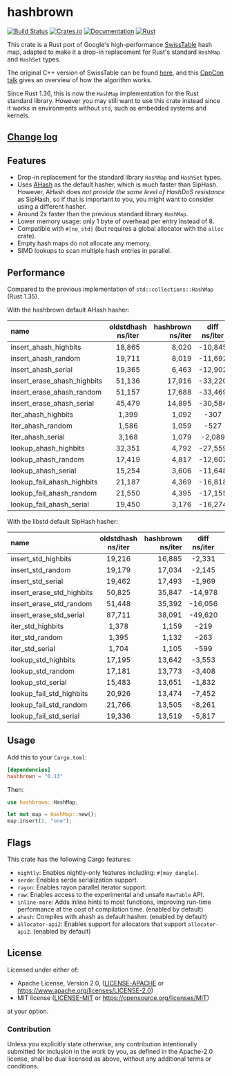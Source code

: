 hashbrown
=========

[![Build Status](https://github.com/rust-lang/hashbrown/actions/workflows/rust.yml/badge.svg)](https://github.com/rust-lang/hashbrown/actions)
[![Crates.io](https://img.shields.io/crates/v/hashbrown.svg)](https://crates.io/crates/hashbrown)
[![Documentation](https://docs.rs/hashbrown/badge.svg)](https://docs.rs/hashbrown)
[![Rust](https://img.shields.io/badge/rust-1.64.0%2B-blue.svg?maxAge=3600)](https://github.com/rust-lang/hashbrown)

This crate is a Rust port of Google's high-performance [SwissTable] hash
map, adapted to make it a drop-in replacement for Rust's standard `HashMap`
and `HashSet` types.

The original C++ version of SwissTable can be found [here], and this
[CppCon talk] gives an overview of how the algorithm works.

Since Rust 1.36, this is now the `HashMap` implementation for the Rust standard
library. However you may still want to use this crate instead since it works
in environments without `std`, such as embedded systems and kernels.

[SwissTable]: https://abseil.io/blog/20180927-swisstables
[here]: https://github.com/abseil/abseil-cpp/blob/master/absl/container/internal/raw_hash_set.h
[CppCon talk]: https://www.youtube.com/watch?v=ncHmEUmJZf4

## [Change log](CHANGELOG.md)

## Features

- Drop-in replacement for the standard library `HashMap` and `HashSet` types.
- Uses [AHash](https://github.com/tkaitchuck/aHash) as the default hasher, which is much faster than SipHash.
  However, AHash does *not provide the same level of HashDoS resistance* as SipHash, so if that is important to you, you might want to consider using a different hasher.
- Around 2x faster than the previous standard library `HashMap`.
- Lower memory usage: only 1 byte of overhead per entry instead of 8.
- Compatible with `#[no_std]` (but requires a global allocator with the `alloc` crate).
- Empty hash maps do not allocate any memory.
- SIMD lookups to scan multiple hash entries in parallel.

## Performance

Compared to the previous implementation of `std::collections::HashMap` (Rust 1.35).

With the hashbrown default AHash hasher:

| name                    |  oldstdhash ns/iter | hashbrown ns/iter | diff ns/iter |  diff %  | speedup |
|:------------------------|:-------------------:|------------------:|:------------:|---------:|---------|
| insert_ahash_highbits       | 18,865      | 8,020         |               -10,845 | -57.49%  | x 2.35 |
| insert_ahash_random         | 19,711      | 8,019         |               -11,692 | -59.32%  | x 2.46 |
| insert_ahash_serial         | 19,365      | 6,463         |               -12,902 | -66.63%  | x 3.00 |
| insert_erase_ahash_highbits | 51,136      | 17,916        |               -33,220 | -64.96%  | x 2.85 |
| insert_erase_ahash_random   | 51,157      | 17,688        |               -33,469 | -65.42%  | x 2.89 |
| insert_erase_ahash_serial   | 45,479      | 14,895        |               -30,584 | -67.25%  | x 3.05 |
| iter_ahash_highbits         | 1,399       | 1,092         |                  -307 | -21.94%  | x 1.28 |
| iter_ahash_random           | 1,586       | 1,059         |                  -527 | -33.23%  | x 1.50 |
| iter_ahash_serial           | 3,168       | 1,079         |                -2,089 | -65.94%  | x 2.94 |
| lookup_ahash_highbits       | 32,351      | 4,792         |               -27,559 | -85.19%  | x 6.75 |
| lookup_ahash_random         | 17,419      | 4,817         |               -12,602 | -72.35%  | x 3.62 |
| lookup_ahash_serial         | 15,254      | 3,606         |               -11,648 | -76.36%  | x 4.23 |
| lookup_fail_ahash_highbits  | 21,187      | 4,369         |               -16,818 | -79.38%  | x 4.85 |
| lookup_fail_ahash_random    | 21,550      | 4,395         |               -17,155 | -79.61%  | x 4.90 |
| lookup_fail_ahash_serial    | 19,450      | 3,176         |               -16,274 | -83.67%  | x 6.12 |


With the libstd default SipHash hasher:

|name                     |  oldstdhash ns/iter | hashbrown ns/iter | diff ns/iter |  diff %  | speedup |
|:------------------------|:-------------------:|------------------:|:------------:|---------:|---------|
|insert_std_highbits       |19,216      |16,885           |            -2,331    |   -12.13%  | x 1.14 |
|insert_std_random         |19,179      |17,034           |            -2,145    |   -11.18%  | x 1.13 |
|insert_std_serial         |19,462      |17,493           |            -1,969    |   -10.12%  | x 1.11 |
|insert_erase_std_highbits |50,825      |35,847           |            -14,978   |   -29.47%  | x 1.42 |
|insert_erase_std_random   |51,448      |35,392           |            -16,056   |   -31.21%  | x 1.45 |
|insert_erase_std_serial   |87,711      |38,091           |            -49,620   |   -56.57%  | x 2.30 |
|iter_std_highbits         |1,378       |1,159            |            -219      |   -15.89%  | x 1.19 |
|iter_std_random           |1,395       |1,132            |            -263      |   -18.85%  | x 1.23 |
|iter_std_serial           |1,704       |1,105            |            -599      |   -35.15%  | x 1.54 |
|lookup_std_highbits       |17,195      |13,642           |            -3,553    |   -20.66%  | x 1.26 |
|lookup_std_random         |17,181      |13,773           |            -3,408    |   -19.84%  | x 1.25 |
|lookup_std_serial         |15,483      |13,651           |            -1,832    |   -11.83%  | x 1.13 |
|lookup_fail_std_highbits  |20,926      |13,474           |            -7,452    |   -35.61%  | x 1.55 |
|lookup_fail_std_random    |21,766      |13,505           |            -8,261    |   -37.95%  | x 1.61 |
|lookup_fail_std_serial    |19,336      |13,519           |            -5,817    |   -30.08%  | x 1.43 |

## Usage

Add this to your `Cargo.toml`:

```toml
[dependencies]
hashbrown = "0.13"
```

Then:

```rust
use hashbrown::HashMap;

let mut map = HashMap::new();
map.insert(1, "one");
```
## Flags
This crate has the following Cargo features:

- `nightly`: Enables nightly-only features including: `#[may_dangle]`.
- `serde`: Enables serde serialization support.
- `rayon`: Enables rayon parallel iterator support.
- `raw`: Enables access to the experimental and unsafe `RawTable` API.
- `inline-more`: Adds inline hints to most functions, improving run-time performance at the cost
  of compilation time. (enabled by default)
- `ahash`: Compiles with ahash as default hasher. (enabled by default)
- `allocator-api2`: Enables support for allocators that support `allocator-api2`. (enabled by default)

## License

Licensed under either of:

 * Apache License, Version 2.0, ([LICENSE-APACHE](LICENSE-APACHE) or https://www.apache.org/licenses/LICENSE-2.0)
 * MIT license ([LICENSE-MIT](LICENSE-MIT) or https://opensource.org/licenses/MIT)

at your option.

### Contribution

Unless you explicitly state otherwise, any contribution intentionally submitted
for inclusion in the work by you, as defined in the Apache-2.0 license, shall be dual licensed as above, without any
additional terms or conditions.
